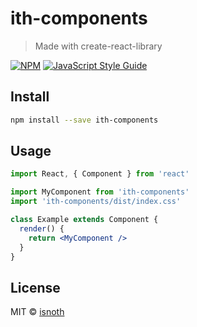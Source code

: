 # ith-components

> Made with create-react-library

[![NPM](https://img.shields.io/npm/v/ith-components.svg)](https://www.npmjs.com/package/ith-components) [![JavaScript Style Guide](https://img.shields.io/badge/code_style-standard-brightgreen.svg)](https://standardjs.com)

## Install

```bash
npm install --save ith-components
```

## Usage

```jsx
import React, { Component } from 'react'

import MyComponent from 'ith-components'
import 'ith-components/dist/index.css'

class Example extends Component {
  render() {
    return <MyComponent />
  }
}
```

## License

MIT © [isnoth](https://github.com/isnoth)
